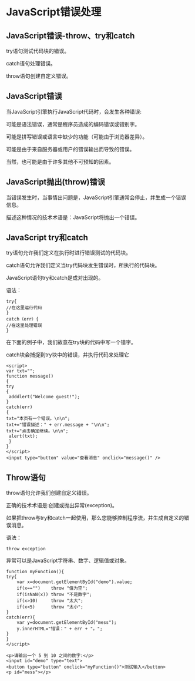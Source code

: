 # JavaScript错误处理 #
## JavaScript错误-throw、try和catch ##
try语句测试代码块的错误。

catch语句处理错误。

throw语句创建自定义错误。
## JavaScript错误 ##
当JavaScript引擎执行JavaScript代码时，会发生各种错误:

可能是语法错误，通常是程序员造成的编码错误或错别字。

可能是拼写错误或语言中缺少的功能（可能由于浏览器差异）。

可能是由于来自服务器或用户的错误输出而导致的错误。

当然，也可能是由于许多其他不可预知的因素。
## JavaScript抛出(throw)错误 ##
当错误发生时，当事情出问题是，JavaScript引擎通常会停止，并生成一个错误信息。

描述这种情况的技术术语是：JavaScript将抛出一个错误。
## JavaScript try和catch ##
try语句允许我们定义在执行时进行错误测试的代码块。

catch语句允许我们定义当try代码块发生错误时，所执行的代码块。

JavaScript语句try和catch是成对出现的。

语法：
	
	try{
	//在这里运行代码
	}
	catch（err）{
	//在这里处理错误
	}
在下面的例子中，我们故意在try块的代码中写一个错字。

catch块会捕捉到try块中的错误，并执行代码来处理它

	<script>
	var txt="";
	function message()
	{
	try
  	{
 	 adddlert("Welcome guest!");
  	}
	catch(err)
  	{
  	txt="本页有一个错误。\n\n";
  	txt+="错误描述：" + err.message + "\n\n";
  	txt+="点击确定继续。\n\n";
 	 alert(txt);
 	 }
	}
	</script>
	<input type="button" value="查看消息" onclick="message()" />
## Throw语句 ##
throw语句允许我们创建自定义错误。

正确的技术术语是:创建或抛出异常(exception)。

如果把throw与try和catch一起使用，那么您能够控制程序流，并生成自定义的错误消息。

语法：

	throw exception
异常可以是JavaScript字符串、数字、逻辑值或对象。

	function myFunction(){
	try{ 
		var x=document.getElementById("demo").value;
		if(x=="")    throw "值为空";
		if(isNaN(x)) throw "不是数字";
		if(x>10)     throw "太大";
		if(x<5)      throw "太小";
	}
	catch(err){
		var y=document.getElementById("mess");
		y.innerHTML="错误：" + err + "。";
	}
	}
	</script>

	<p>请输出一个 5 到 10 之间的数字:</p>
	<input id="demo" type="text">
	<button type="button" onclick="myFunction()">测试输入</button>
	<p id="mess"></p>

